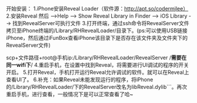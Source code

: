 开始安装：
1.iPhone安装Reveal Loader（软件源：http://apt.so/codermjlee）
2.安装Reveal 然后 -->Help --> Show Reveal Library in Finder --> iOS Library --> 找到RevealServer可执行文件
3.打开终端，通过ssh命令将RevealServer文件拷贝至iPhone终端的/Library/RHRevealLoader/目录下。(ps:可以使用USB链接iPhone，然后通过iFunBox查看iPhone该目录下是否存在该文件夹及文件夹下的RevealServer文件)

scp+文件路径+root@手机ip:/Library/RHRevealLoader/RevealServer
/**需要在同一wifi下**/
4.重启手机，在设置中找到Reveal，将需要进行UI调试的程序的开关开启。
5.打开Reveal，手机打开运行Reveal允许调试的软件。就可以在Reveal上查看UI了。
6.补充：如果Reveal未能发现运行的程序，将iPhone的/Library/RHRevealLoader/下的RevealServer改名为libReveal.dylib```。再次重启手机，进行查看，一般情况下是可以正常查看了哈~

